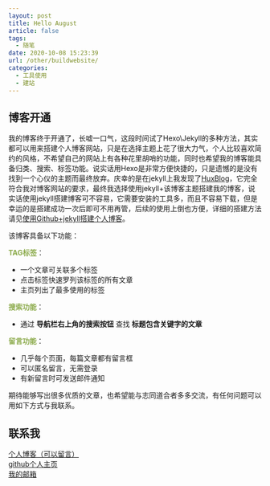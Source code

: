 ```yaml
---
layout: post
title: Hello August
article: false
tags: 
  - 随笔
date: 2020-10-08 15:23:39
url: /other/buildwebsite/
categories: 
  - 工具使用
  - 建站
---
```


## 博客开通

我的博客终于开通了，长嘘一口气，这段时间试了Hexo\Jekyll的多种方法，其实都可以用来搭建个人博客网站，只是在选择主题上花了很大力气，个人比较喜欢简约的风格，不希望自己的网站上有各种花里胡哨的功能，同时也希望我的博客能具备归类、搜索、标签功能。说实话用Hexo是非常方便快捷的，只是遗憾的是没有找到一个心仪的主题而最终放弃。庆幸的是在jekyll上我发现了[HuxBlog](http://huangxuan.me/)，它完全符合我对博客网站的要求，最终我选择使用jekyll+该博客主题搭建我的博客，说实话使用jekyll搭建博客可不容易，它需要安装的工具多，而且不容易下载，但是幸运的是搭建成功一次后即可不用再管，后续的使用上倒也方便，详细的搭建方法请见[使用Github+jekyll搭建个人博客](https://sumcai.gitee.io/2020/12/11/%E4%BD%BF%E7%94%A8Github+Jekyll%E5%88%9B%E5%BB%BA%E4%B8%AA%E4%BA%BA%E5%8D%9A%E5%AE%A2%E7%BD%91%E7%AB%99/)。

该博客具备以下功能：

**<font color="#8baa4a">TAG标签</font>**：

* 一个文章可关联多个标签
* 点击标签快速罗列该标签的所有文章
* 主页列出了最多使用的标签

**<font color="#8baa4a">搜索功能</font>**：

* 通过 **导航栏右上角的搜索按钮** 查找 **标题包含关键字的文章**

**<font color="#8baa4a">留言功能</font>**：
* 几乎每个页面，每篇文章都有留言框
* 可以匿名留言，无需登录
* 有新留言时可发送邮件通知

期待能够写出很多优质的文章，也希望能与志同道合者多多交流，有任何问题可以用如下方式与我联系。



## 联系我

<div style="color:#478cdc">
    <i class="fa fa-globe"></i>
    <a href="https://sumcai.gitee.io" target="_blank">个人博客（可以留言）</a>
</div>

<div style="color:#478cdc">
    <i class="fa fa-github"></i>
    <a href="https://github.com/sumcai" target="_blank">github个人主页</a>
</div>

<div style="color:#478cdc">
    <i class="fa fa-envelope"></i>
    <a href="Mailto:sumcai@163.com" target="_blank">我的邮箱</a>
</div>
